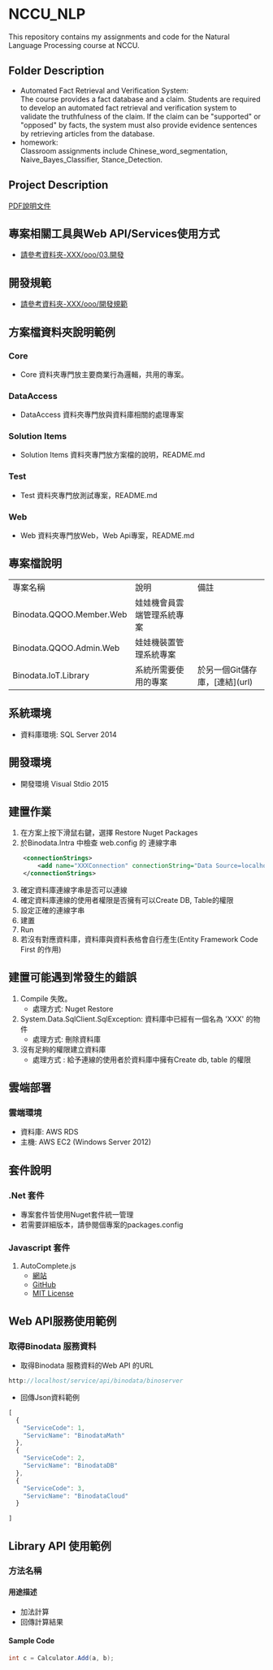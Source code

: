 # NCCU_NLP
This repository contains my assignments and code for the Natural Language Processing course at NCCU.

## Folder Description
* Automated Fact Retrieval and Verification System:    
The course provides a fact database and a claim. Students are required to develop an automated fact retrieval and verification system to validate the truthfulness of 	the claim. If the claim can be "supported" or "opposed" by facts, the system must also provide evidence sentences by retrieving articles from the database.   
* homework:   
Classroom assignments include Chinese_word_segmentation, Naive_Bayes_Classifier, Stance_Detection.	

## Project Description
[PDF說明文件](Automated%20Fact%20Retrieval%20and%20Verification%20System/brief_report.pdf)


## 專案相關工具與Web API/Services使用方式
* [請參考資料夾-XXX/ooo/03.開發](url)

## 開發規範
* [請參考資料夾-XXX/ooo/開發規範](url)

## 方案檔資料夾說明範例

### Core
* Core 資料夾專門放主要商業行為邏輯，共用的專案。

### DataAccess

* DataAccess 資料夾專門放與資料庫相關的處理專案

### Solution Items

* Solution Items 資料夾專門放方案檔的說明，README.md

### Test

* Test 資料夾專門放測試專案，README.md


### Web

* Web 資料夾專門放Web，Web Api專案，README.md

## 專案檔說明

<table>
    <tr>
        <td>專案名稱</td>
		<td>說明</td>
		<td>備註</td>
    </tr>
	<tr>
        <td>Binodata.QQOO.Member.Web</td>
		<td>娃娃機會員雲端管理系統專案</td>
		<td></td>
    </tr>
	<tr>
        <td>Binodata.QQOO.Admin.Web</td>
		<td>娃娃機裝置管理系統專案</td>
		<td></td>
    </tr>
	<tr>
        <td>Binodata.IoT.Library</td>
		<td>系統所需要使用的專案</td>
		<td>於另一個Git儲存庫，[連結](url)</td>
    </tr>
</table>


## 系統環境

* 資料庫環境: SQL Server 2014

## 開發環境

* 開發環境 Visual Stdio 2015

## 建置作業
1. 在方案上按下滑鼠右鍵，選擇 Restore Nuget Packages
2. 於Binodata.Intra 中檢查 web.config 的 連線字串

``` XML
    <connectionStrings>
        <add name="XXXConnection" connectionString="Data Source=localhost;Initial Catalog=XXX;Persist Security Info=True;User ID=sa;Password=1234567890;Connection Timeout=300;" providerName="System.Data.SqlClient" />
    </connectionStrings>
```
3. 確定資料庫連線字串是否可以連線
4. 確定資料庫連線的使用者權限是否擁有可以Create DB, Table的權限
5. 設定正確的連線字串
6. 建置
7. Run
8. 若沒有對應資料庫，資料庫與資料表格會自行產生(Entity Framework Code First 的作用)

## 建置可能遇到常發生的錯誤

1. Compile 失敗。
   * 處理方式: Nuget Restore
2. System.Data.SqlClient.SqlException: 資料庫中已經有一個名為 'XXX' 的物件
   * 處理方式: 刪除資料庫
3. 沒有足夠的權限建立資料庫
   * 處理方式 : 給予連線的使用者於資料庫中擁有Create db, table 的權限


## 雲端部署

### 雲端環境

* 資料庫: AWS RDS
* 主機: AWS EC2 (Windows Server 2012)

## 套件說明

### .Net 套件
* 專案套件皆使用Nuget套件統一管理
* 若需要詳細版本，請參閱個專案的packages.config

### Javascript 套件
1. AutoComplete.js
   * [網站](https://goodies.pixabay.com/javascript/auto-complete/demo.html)
   * [GitHub](https://github.com/Pixabay/JavaScript-autoComplete)
   * [MIT License](http://www.opensource.org/licenses/mit-license.php)


## Web API服務使用範例

### 取得Binodata 服務資料

* 取得Binodata 服務資料的Web API 的URL

```javascript
http://localhost/service/api/binodata/binoserver
```

* 回傳Json資料範例

```javascript
[
  {
    "ServiceCode": 1,
    "ServicName": "BinodataMath"
  },
  {
    "ServiceCode": 2,
    "ServicName": "BinodataDB"
  },
  {
    "ServiceCode": 3,
    "ServicName": "BinodataCloud"
  }
  
]
```

## Library API 使用範例

### 方法名稱

#### 用途描述

* 加法計算
* 回傳計算結果

#### Sample Code

```cs
int c = Calculator.Add(a, b);
```
